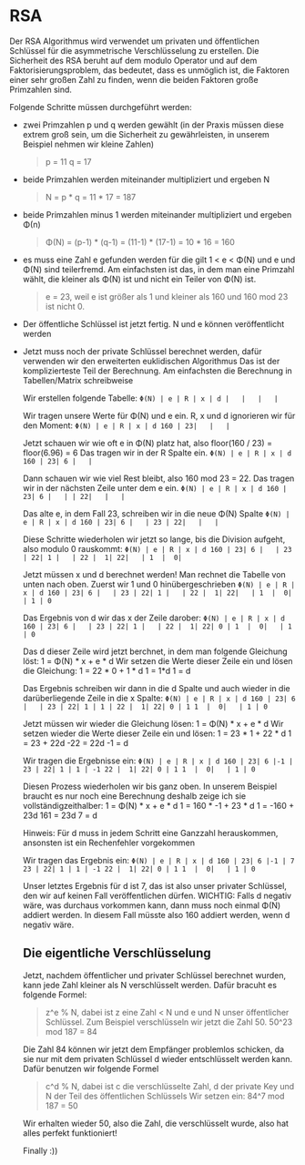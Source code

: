 # RSA

Der RSA Algorithmus wird verwendet um privaten und öffentlichen Schlüssel für die asymmetrische Verschlüsselung zu erstellen.
Die Sicherheit des RSA beruht auf dem modulo Operator und auf dem Faktorisierungsproblem, das bedeutet, dass es unmöglich ist, die Faktoren einer sehr großen Zahl zu finden, wenn die beiden Faktoren große Primzahlen sind.

Folgende Schritte müssen durchgeführt werden:

- zwei Primzahlen p und q werden gewählt (in der Praxis müssen diese extrem groß sein, um die Sicherheit zu gewährleisten, in unserem Beispiel nehmen wir kleine Zahlen)
  > p = 11  q = 17
- beide Primzahlen werden miteinander multipliziert und ergeben N
  > N = p * q = 11 * 17 = 187
- beide Primzahlen minus 1 werden miteinander multipliziert und ergeben Φ(n)
  > Φ(N) = (p-1) * (q-1) = (11-1) * (17-1) = 10 * 16 = 160
- es muss eine Zahl e gefunden werden für die gilt 1 < e < Φ(N) und e und Φ(N) sind teilerfremd.
  Am einfachsten ist das, in dem man eine Primzahl wählt, die kleiner als Φ(N) ist und nicht ein Teiler von Φ(N) ist.
  > e = 23, weil e ist größer als 1 und kleiner als 160 und 160 mod 23 ist nicht 0.
- Der öffentliche Schlüssel ist jetzt fertig. N und e können veröffentlicht werden
- Jetzt muss noch der private Schlüssel berechnet werden, dafür verwenden wir den erweiterten euklidischen Algorithmus
  Das ist der komplizierteste Teil der Berechnung. Am einfachsten die Berechnung in Tabellen/Matrix schreibweise
  
  Wir erstellen folgende Tabelle:
  `
  Φ(N) | e | R | x | d
       |   |   |   |
  `
 
  Wir tragen unsere Werte für Φ(N) und e ein. R, x und d ignorieren wir für den Moment:
  `
  Φ(N) | e | R | x | d
   160 | 23|   |   |
  `
 
  Jetzt schauen wir wie oft e in Φ(N) platz hat, also floor(160 / 23) = floor(6.96) = 6
  Das tragen wir in der R Spalte ein.
  `
  Φ(N) | e | R | x | d
   160 | 23| 6 |   |
  `

  Dann schauen wir wie viel Rest bleibt, also 160 mod 23 = 22.
  Das tragen wir in der nächsten Zeile unter dem e ein.
  `
  Φ(N) | e | R | x | d
   160 | 23| 6 |   |
       | 22|   |   |
  `
       
  Das alte e, in dem Fall 23, schreiben wir in die neue Φ(N) Spalte
  `
  Φ(N) | e | R | x | d
   160 | 23| 6 |   |
    23 | 22|   |   |
  `
    
  Diese Schritte wiederholen wir jetzt so lange, bis die Division aufgeht, also modulo 0 rauskommt:
  `
  Φ(N) | e | R | x | d
   160 | 23| 6 |   |
    23 | 22| 1 |   |
    22 |  1| 22|   |
    1  |  0|
  `
    
  Jetzt müssen x und d berechnet werden! Man rechnet die Tabelle von unten nach oben.
  Zuerst wir 1 und 0 hinübergeschrieben
  `
  Φ(N) | e | R | x | d
   160 | 23| 6 |   |
    23 | 22| 1 |   |
    22 |  1| 22|   |
    1  |  0|   | 1 | 0 
  `
    
  Das Ergebnis von d wir das x der Zeile darober:
  `
  Φ(N) | e | R | x | d
   160 | 23| 6 |   |
    23 | 22| 1 |   |
    22 |  1| 22| 0 |
    1  |  0|   | 1 | 0
  `
    
  Das d dieser Zeile wird jetzt berchnet, in dem man folgende Gleichung löst:
  1 = Φ(N) * x + e * d
  Wir setzen die Werte dieser Zeile ein und lösen die Gleichung:
  1 = 22 * 0 + 1 * d
  1 = 1*d
  1 = d
  
  Das Ergebnis schreiben wir dann in die d Spalte und auch wieder in die darüberliegende Zeile in die x Spalte:
  `
  Φ(N) | e | R | x | d
   160 | 23| 6 |   |
    23 | 22| 1 | 1 |
    22 |  1| 22| 0 | 1
    1  |  0|   | 1 | 0
  `
  
  Jetzt müssen wir wieder die Gleichung lösen:
  1 = Φ(N) * x + e * d
  Wir setzen wieder die Werte dieser Zeile ein und lösen:
  1 = 23 * 1 + 22 * d
  1 = 23 + 22d
  -22 = 22d
  -1 = d
  
  Wir tragen die Ergebnisse ein:
  `
  Φ(N) | e | R | x | d
   160 | 23| 6 |-1 |
    23 | 22| 1 | 1 | -1
    22 |  1| 22| 0 | 1
    1  |  0|   | 1 | 0
  `
    
  Diesen Prozess wiederholen wir bis ganz oben. In unserem Beispiel braucht es nur noch eine Berechnung deshalb zeige ich sie vollständigzeithalber:
  1 = Φ(N) * x + e * d
  1 = 160 * -1 + 23 * d
  1 = -160 + 23d
  161 = 23d
  7 = d
  
  Hinweis: Für d muss in jedem Schritt eine Ganzzahl herauskommen, ansonsten ist ein Rechenfehler vorgekommen
  
  Wir tragen das Ergebnis ein:
  `
  Φ(N) | e | R | x | d
   160 | 23| 6 |-1 | 7
    23 | 22| 1 | 1 | -1
    22 |  1| 22| 0 | 1
    1  |  0|   | 1 | 0
  `
    
  Unser letztes Ergebnis für d ist 7, das ist also unser privater Schlüssel, den wir auf keinen Fall veröffentlichen dürfen.
  WICHTIG: Falls d negativ wäre, was durchaus vorkommen kann, dann muss noch einmal Φ(N) addiert werden. In diesem Fall müsste also 160 addiert werden, wenn d negativ wäre.
  
  
  ## Die eigentliche Verschlüsselung
  
  Jetzt, nachdem öffentlicher und privater Schlüssel berechnet wurden, kann jede Zahl kleiner als N verschlüsselt werden.
  Dafür bracuht es folgende Formel:
  > z^e % N, dabei ist z eine Zahl < N und e und N unser öffentlicher Schlüssel.
  Zum Beispiel verschlüsseln wir jetzt die Zahl 50.
  > 50^23 mod 187 = 84
  
  Die Zahl 84 können wir jetzt dem Empfänger problemlos schicken, da sie nur mit dem privaten Schlüssel d wieder entschlüsselt werden kann.
  Dafür benutzen wir folgende Formel
  > c^d % N, dabei ist c die verschlüsselte Zahl, d der private Key und N der Teil des öffentlichen Schlüssels
  Wir setzen ein:
  > 84^7 mod 187 = 50
  
  Wir erhalten wieder 50, also die Zahl, die verschlüsselt wurde, also hat alles perfekt funktioniert!
  
  Finally :))
  
  
  
  
  
  
  
  
  
 
